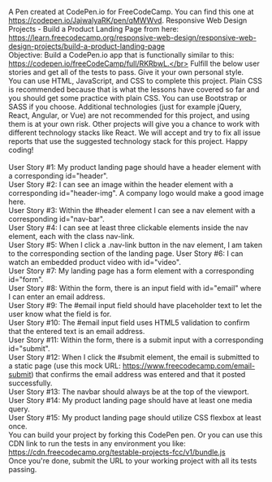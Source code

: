 A Pen created at CodePen.io for FreeCodeCamp. You can find this one at https://codepen.io/JajwalyaRK/pen/qMWWvd.
Responsive Web Design Projects - Build a Product Landing Page from here: https://learn.freecodecamp.org/responsive-web-design/responsive-web-design-projects/build-a-product-landing-page</br>
Objective: Build a CodePen.io app that is functionally similar to this: https://codepen.io/freeCodeCamp/full/RKRbwL.</br>
Fulfill the below user stories and get all of the tests to pass. Give it your own personal style.</br>
You can use HTML, JavaScript, and CSS to complete this project. Plain CSS is recommended because that is what the lessons have covered so far and you should get some practice with plain CSS. You can use Bootstrap or SASS if you choose. Additional technologies (just for example jQuery, React, Angular, or Vue) are not recommended for this project, and using them is at your own risk. Other projects will give you a chance to work with different technology stacks like React. We will accept and try to fix all issue reports that use the suggested technology stack for this project. Happy coding!</br></br>
User Story #1: My product landing page should have a header element with a corresponding id="header".</br>
User Story #2: I can see an image within the header element with a corresponding id="header-img". A company logo would make a good image here.</br>
User Story #3: Within the #header element I can see a nav element with a corresponding id="nav-bar".</br>
User Story #4: I can see at least three clickable elements inside the nav element, each with the class nav-link.</br>
User Story #5: When I click a .nav-link button in the nav element, I am taken to the corresponding section of the landing page.
User Story #6: I can watch an embedded product video with id="video".</br>
User Story #7: My landing page has a form element with a corresponding id="form".</br>
User Story #8: Within the form, there is an input field with id="email" where I can enter an email address.</br>
User Story #9: The #email input field should have placeholder text to let the user know what the field is for.</br>
User Story #10: The #email input field uses HTML5 validation to confirm that the entered text is an email address.</br>
User Story #11: Within the form, there is a submit input with a corresponding id="submit".</br>
User Story #12: When I click the #submit element, the email is submitted to a static page (use this mock URL: https://www.freecodecamp.com/email-submit) that confirms the email address was entered and that it posted successfully.</br>
User Story #13: The navbar should always be at the top of the viewport.</br>
User Story #14: My product landing page should have at least one media query.</br>
User Story #15: My product landing page should utilize CSS flexbox at least once.</br>
You can build your project by forking this CodePen pen. Or you can use this CDN link to run the tests in any environment you like: https://cdn.freecodecamp.org/testable-projects-fcc/v1/bundle.js</br>
Once you're done, submit the URL to your working project with all its tests passing.
